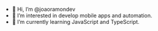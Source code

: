 - 👋 Hi, I’m @joaoramondev
- 👀 I’m interested in develop mobile apps and automation.
- 🌱 I’m currently learning JavaScript and TypeScript.

<!---
joaoramondev/joaoramondev is a ✨ special ✨ repository because its `README.md` (this file) appears on your GitHub profile.
You can click the Preview link to take a look at your changes.
--->
